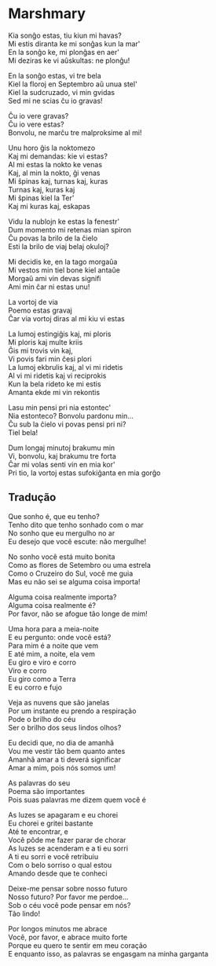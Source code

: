 <!-- Marshmary :: 2024-10-08 01:08:05 -->

# Marshmary

Kia sonĝo estas, tiu kiun mi havas?  
Mi estis diranta ke mi sonĝas kun la mar'  
En la sonĝo ke, mi plonĝas en aer'  
Mi deziras ke vi aûskultas: ne plonĝu!  

En la sonĝo estas, vi tre bela  
Kiel la floroj en Septembro aû unua stel'  
Kiel la sudcruzado, vi min gvidas  
Sed mi ne scias ĉu io gravas!  

Ĉu io vere gravas?  
Ĉu io vere estas?  
Bonvolu, ne marĉu tre malproksime al mi!  

Unu horo ĝis la noktomezo  
Kaj mi demandas: kie vi estas?  
Al mi estas la nokto ke venas  
Kaj, al min la nokto, ĝi venas  
Mi ŝpinas kaj, turnas kaj, kuras  
Turnas kaj, kuras kaj  
Mi ŝpinas kiel la Ter'  
Kaj mi kuras kaj, eskapas  

Vidu la nublojn ke estas la fenestr'  
Dum momento mi retenas mian spiron  
Ĉu povas la brilo de la ĉielo  
Esti la brilo de viaj belaj okuloj?  

Mi decidis ke, en la tago morgaûa  
Mi vestos min tiel bone kiel antaûe  
Morgaû ami vin devas signifi  
Ami min ĉar ni estas unu!  

La vortoj de via  
Poemo estas gravaj  
Ĉar via vortoj diras al mi kiu vi estas  

La lumoj estingiĝis kaj, mi ploris  
Mi ploris kaj multe kriis  
Ĝis mi trovis vin kaj,  
Vi povis fari min ĉesi plori  
La lumoj ekbrulis kaj, al vi mi ridetis  
Al vi mi ridetis kaj vi reciprokis  
Kun la bela rideto ke mi estis  
Amanta ekde mi vin rekontis  

Lasu min pensi pri nia estontec'  
Nia estonteco? Bonvolu pardonu min...  
Ĉu sub la ĉielo vi povas pensi pri ni?  
Tiel bela!  

Dum longaj minutoj brakumu min  
Vi, bonvolu, kaj brakumu tre forta  
Ĉar mi volas senti vin en mia kor'  
Pri tio, la vortoj estas sufokiĝanta en mia gorĝo  

## Tradução

Que sonho é, que eu tenho?  
Tenho dito que tenho sonhado com o mar  
No sonho que eu mergulho no ar  
Eu desejo que você escute: não mergulhe!  

No sonho você está muito bonita  
Como as flores de Setembro ou uma estrela  
Como o Cruzeiro do Sul, você me guia  
Mas eu não sei se alguma coisa importa!  

Alguma coisa realmente importa?  
Alguma coisa realmente é?  
Por favor, não se afogue tão longe de mim!  

Uma hora para a meia-noite  
E eu pergunto: onde você está?  
Para mim é a noite que vem  
E até mim, a noite, ela vem  
Eu giro e viro e corro  
Viro e corro  
Eu giro como a Terra  
E eu corro e fujo  

Veja as nuvens que são janelas  
Por um instante eu prendo a respiração  
Pode o brilho do céu  
Ser o brilho dos seus lindos olhos?  

Eu decidi que, no dia de amanhã  
Vou me vestir tão bem quanto antes  
Amanhã amar a ti deverá significar  
Amar a mim, pois nós somos um!  

As palavras do seu  
Poema são importantes  
Pois suas palavras me dizem quem você é  

As luzes se apagaram e eu chorei  
Eu chorei e gritei bastante  
Até te encontrar, e  
Você pôde me fazer parar de chorar  
As luzes se acenderam e a ti eu sorri  
A ti eu sorri e você retribuiu  
Com o belo sorriso o qual estou  
Amando desde que te conheci  

Deixe-me pensar sobre nosso futuro  
Nosso futuro? Por favor me perdoe...  
Sob o céu você pode pensar em nós?  
Tão lindo!  

Por longos minutos me abrace  
Você, por favor, e abrace muito forte  
Porque eu quero te sentir em meu coração  
E enquanto isso, as palavras se engasgam na minha garganta  
